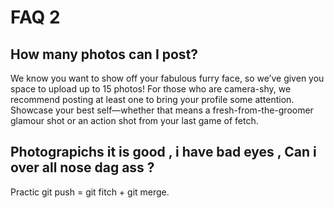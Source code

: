 # FAQ 2 

## How many photos can I post?
 
We know you want to show off your fabulous furry face, so we’ve given you space to upload up to 15 photos! 
For those who are camera-shy, we recommend posting at least one to bring your profile some attention. 
Showcase your best self—whether that means a fresh-from-the-groomer glamour shot or an action shot from your last game of fetch.


## Photograpichs it is good , i have bad eyes , Can i over all nose dag ass ?




Practic git push = git fitch + git merge. 

